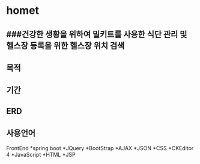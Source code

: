 # homet   
###건강한 생황을 위하여 밀키트를 사용한 식단 관리 및 헬스장 등록을 위한 헬스장 위치 검색
---
목적
---
기간
--
ERD
--
사용언어
--
FrontEnd
*spring boot
*JQuery
*BootStrap
*AJAX
*JSON
*CSS
*CKEditor 4
*JavaScript
*HTML
*JSP



